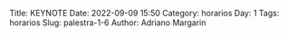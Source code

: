 Title: KEYNOTE
Date: 2022-09-09 15:50
Category: horarios
Day: 1
Tags: horarios
Slug: palestra-1-6
Author: Adriano Margarin
